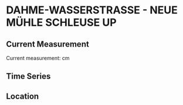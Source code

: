 # DAHME-WASSERSTRASSE - NEUE MÜHLE SCHLEUSE UP

## Current Measurement

Current measurement: <Value topic="rivers/pegel-online/DAW/NEUE_MÜHLE_SCHLEUSE_UP/measurementValue"/> cm

## Time Series

<TimeSeries topic="rivers/pegel-online/DAW/NEUE_MÜHLE_SCHLEUSE_UP/measurementValue" period="week" />

## Location

<WorldMap>
  <Marker lat="52.29747467626523" lon="13.649641346289082" labelTopic="rivers/pegel-online/DAW/NEUE_MÜHLE_SCHLEUSE_UP" />
</WorldMap>
